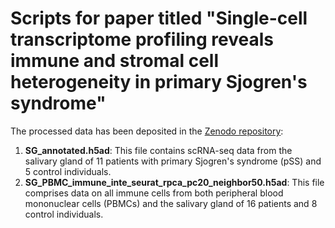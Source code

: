 # Scripts for paper titled "Single-cell transcriptome profiling reveals immune and stromal cell heterogeneity in primary Sjogren's syndrome"
The processed data has been deposited in the [Zenodo repository](https://zenodo.org/records/10884425):
1. **SG_annotated.h5ad**: This file contains scRNA-seq data from the salivary gland of 11 patients with primary Sjogren's syndrome (pSS) and 5 control individuals.
2. **SG_PBMC_immune_inte_seurat_rpca_pc20_neighbor50.h5ad**: This file comprises data on all immune cells from both peripheral blood mononuclear cells (PBMCs) and the salivary gland of 16 patients and 8 control individuals.
